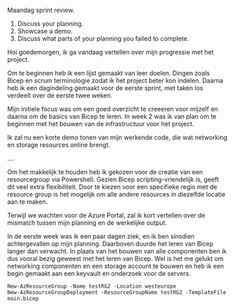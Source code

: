 Maandag sprint review.

1. Discuss your planning. 
2. Showcase a demo. 
3. Discuss what parts of your planning you failed to complete.


Hoi goedemorgen, ik ga vandaag vertellen over mijn progressie met het project.

Om te beginnen heb ik een lijst gemaakt van leer doelen. Dingen zoals Bicep en scrum terminologie zodat ik het project beter kon indelen. Daarna heb ik een dagindeling gemaakt voor de eerste sprint, met taken los verdeelt over de eerste twee weken.

Mijn initiele focus was om een goed overzicht te creeeren voor mijzelf en daarna om de basics van Bicep te leren. In week 2 was ik van plan om te beginnen met het bouwen van de infrastructuur voor het project.

Ik zal nu een korte demo tonen van mijn werkende code, die wat networking en storage resources online brengt.

....

Om het makkelijk te houden heb ik gekozen voor de creatie van een resourcegroup via Powershell. Gezien Bicep scripting-vriendelijk is, geeft dit veel extra flexibiliteit. Door te kiezen voor een specifieke regio met de resource group is het mogelijk om alle andere resources in diezelfde locatie aan te maken.

Terwijl we wachten voor de Azure Portal, zal ik kort vertellen over de mismatch tussen mijn planning en de werkelijke output.

In de eerste week was ik een paar dagen ziek, en ik ben sinsdien achtergevallen op mijn planning. Daarboven duurde het leren van Bicep langer dan verwacht. In plaats van het bouwen van alle componenten ben ik dus vooral bezig geweest met het leren van Bicep. Wel is het me gelukt om networking componenten en een storage account te bouwen en heb ik een begin gemaakt aan een keyvault en onderzoek voor de servers.


```
New-AzResourceGroup -Name testRG2 -Location westeurope
New-AzResourceGroupDeployment -ResourceGroupName testRG2 -TemplateFile main.bicep
```
